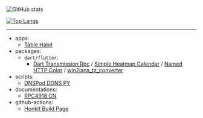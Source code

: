 <!-- build from: https://streak-stats.demolab.com/demo -->
<!-- [![GitHub Streak](https://streak-stats.demolab.com?user=FriesI23&theme=github-green-purple&hide_border=true&mode=weekly)](https://git.io/streak-stats) -->

![GitHub stats](https://github-readme-stats.vercel.app/api?username=FriesI23&show_icons=true&theme=highcontrast)

[![Top Langs](https://github-readme-stats.vercel.app/api/top-langs/?username=FriesI23&layout=compact&theme=highcontrast)](https://github.com/FriesI23)

---

- apps:
  - [Table Habit][Table Habit]
- packages:
  - `dart/flutter`:
    - [Dart Transmission Rpc][Dart Transmission Rpc] / [Simple Heatmap Calendar][Simple Heatmap Calendar] / [Named HTTP Color][Named HTTP Color] / [win2iana_tz_converter][win2iana_tz_converter]
- scripts:
  - [DNSPod DDNS PY][DNSPod DDNS PY]
- documentations:
  - [RPC4918 CN][RPC4918 CN]
- github-actions:
  - [Honkit Build Page][Honkit Build Page]


[Table Habit]: https://github.com/FriesI23/mhabit
[Dart Transmission Rpc]: https://github.com/FriesI23/dart_transmission_rpc
[Simple Heatmap Calendar]: https://github.com/FriesI23/simple_heatmap_calendar
[Named HTTP Color]: https://github.com/FriesI23/named_html_color
[win2iana_tz_converter]: https://github.com/FriesI23/win2iana_tz_converter
[RPC4918 CN]: https://github.com/FriesI23/rfc4918-cn
[Honkit Build Page]: https://github.com/FriesI23/honkit-build-page
[DNSPod DDNS PY]: https://github.com/FriesI23/dnspod_ddns_py
